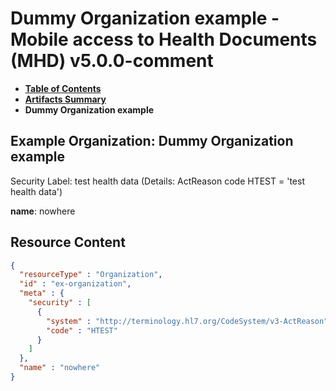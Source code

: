 # Dummy Organization example - Mobile access to Health Documents (MHD) v5.0.0-comment

* [**Table of Contents**](toc.md)
* [**Artifacts Summary**](artifacts.md)
* **Dummy Organization example**

## Example Organization: Dummy Organization example

Security Label: test health data (Details: ActReason code HTEST = 'test health data')

**name**: nowhere



## Resource Content

```json
{
  "resourceType" : "Organization",
  "id" : "ex-organization",
  "meta" : {
    "security" : [
      {
        "system" : "http://terminology.hl7.org/CodeSystem/v3-ActReason",
        "code" : "HTEST"
      }
    ]
  },
  "name" : "nowhere"
}

```
